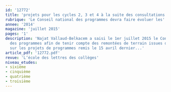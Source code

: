 ```yaml
---
id: '12772'
title: 'projets pour les cycles 2, 3 et 4 à la suite des consultations'
rubrique: 'Le Conseil national des programmes devra faire évoluer les'
annee: '2014'
magazine: 'juillet 2015'
pages: '1'
description: 'Najat Vallaud-Belkacem a saisi le 1er juillet 2015 le Conseil supérieur
  des programmes afin de tenir compte des remontées de terrain issues de la consultation
  sur les projets de programmes remis le 15 avril dernier...'
article_pdf: '12772.pdf'
revue: 'L’école des lettres des collèges'
niveau_etudes:
- sixième
- cinquième
- quatrième
- troisième
---
```

